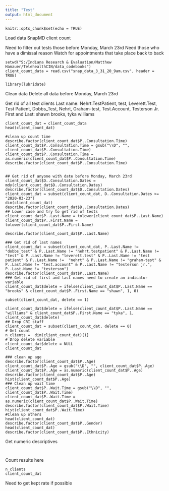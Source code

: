 ```yaml
---
title: "Test"
output: html_document
---
```


```{r setup, include=FALSE}
knitr::opts_chunk$set(echo = TRUE)
```

Load data SnapMD client count

Need to filter out tests 
those before Monday, March 23rd
Need those who have a dimissal reason
Watch for appointments that take place back to back

```{r}
setwd("S:/Indiana Research & Evaluation/Matthew Hanauer/TelehealthCIN/data_codebooks")
client_count_data = read.csv("snap_data_3_31_20_9am.csv", header = TRUE)

library(lubridate)
```
Clean data
Delete all data before Monday, March 23rd

Get rid of all test clients
Last name: Nehrt.TestPatient, test, Leverett.Test, Test Patient, Dobbs_Test, Nehrt, Graham-test, Test.Account, Testerson Jr.
First and Last: shawn brooks, tyka williams


```{r}
client_count_dat = client_count_data
head(client_count_dat)

#clean up count time
describe.factor(client_count_dat$P..Consultation.Time)
client_count_dat$P..Consultation.Time = gsub("\\D", "", client_count_dat$P..Consultation.Time)
client_count_dat$P..Consultation.Time = as.numeric(client_count_dat$P..Consultation.Time)
describe.factor(client_count_dat$P..Consultation.Time)


## Get rid of anyone with date before Monday, March 23rd
client_count_dat$D..Consultation.Dates = mdy(client_count_dat$D..Consultation.Dates)
describe.factor(client_count_dat$D..Consultation.Dates)
client_count_dat = subset(client_count_dat, D..Consultation.Dates >= "2020-03-23")
dim(client_count_dat)
describe.factor(client_count_dat$D..Consultation.Dates)
## Lower case and try to get rid of tests
client_count_dat$P..Last.Name = tolower(client_count_dat$P..Last.Name)
client_count_dat$P..First.Name = tolower(client_count_dat$P..First.Name)

describe.factor(client_count_dat$P..Last.Name)

### Get rid of last names
client_count_dat = subset(client_count_dat, P..Last.Name != "dobbs_test" & P..Last.Name != "nehrt.testpatient" & P..Last.Name != "test" & P..Last.Name != "leverett.test" & P..Last.Name != "test patient" & P..Last.Name !=  "nehrt" & P..Last.Name != "graham-test" & P..Last.Name != "test.account" & P..Last.Name != "testerson jr.", P..Last.Name != "testerson")
describe.factor(client_count_dat$P..Last.Name)
### Get rid of first and last names need to create an indicator variable
client_count_dat$delete = ifelse(client_count_dat$P..Last.Name == "brooks" & client_count_dat$P..First.Name == "shawn", 1, 0)

subset(client_count_dat, delete == 1)

client_count_dat$delete = ifelse(client_count_dat$P..Last.Name == "williams" & client_count_dat$P..First.Name == "tyka", 1, client_count_dat$delete)
## Drop CRI staff
client_count_dat = subset(client_count_dat, delete == 0)
# Get count
n_clients =  dim(client_count_dat)[1]
# Drop delete variable
client_count_dat$delete = NULL
client_count_dat

### clean up age
describe.factor(client_count_dat$P..Age)
client_count_dat$P..Age = gsub("\\D", "", client_count_dat$P..Age)
client_count_dat$P..Age = as.numeric(client_count_dat$P..Age)
describe.factor(client_count_dat$P..Age)
hist(client_count_dat$P..Age)
### Clean up wait time
client_count_dat$P..Wait.Time = gsub("\\D", "", client_count_dat$P..Wait.Time)
client_count_dat$P..Wait.Time = as.numeric(client_count_dat$P..Wait.Time)
describe.factor(client_count_dat$P..Wait.Time)
hist(client_count_dat$P..Wait.Time)
#Clean up others
head(client_count_dat)
describe.factor(client_count_dat$P..Gender)
head(client_count_dat)
describe.factor(client_count_dat$P..Ethnicity)

```
Get numeric descriptives
```{r}


```



Count results here
```{r}
n_clients
client_count_dat
```
Need to get kept rate if possible
